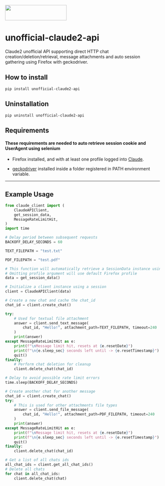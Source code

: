 <a href="https://www.buymeacoffee.com/st1vms"><img src="https://img.buymeacoffee.com/button-api/?text=1 Pizza Margherita&emoji=🍕&slug=st1vms&button_colour=0fa913&font_colour=ffffff&font_family=Bree&outline_colour=ffffff&coffee_colour=FFDD00" width="200" height="50" style="max-width:100%;"/></a>

# unofficial-claude2-api

Claude2 unofficial API supporting direct HTTP chat creation/deletion/retrieval,
message attachments and auto session gathering using Firefox with geckodriver.

## How to install

```
pip install unofficial-claude2-api
```

## Uninstallation
```
pip uninstall unofficial-claude2-api
```

## Requirements
#### These requirements are needed to auto retrieve session cookie and UserAgent using selenium
 - Firefox installed, and with at least one profile logged into [Claude](https://claude.ai/chats).

 - [geckodriver](https://github.com/mozilla/geckodriver/releases) installed inside a folder registered in PATH environment variable.

_______

## Example Usage

```python
from claude_client import (
    ClaudeAPIClient,
    get_session_data,
    MessageRateLimitHit,
)
import time

# Delay period between subsequent requests
BACKOFF_DELAY_SECONDS = 60

TEXT_FILEPATH = "test.txt"

PDF_FILEPATH = "test.pdf"

# This function will automatically retrieve a SessionData instance using selenium
# Omitting profile argument will use default Firefox profile
data = get_session_data()

# Initialize a client instance using a session
client = ClaudeAPIClient(data)

# Create a new chat and cache the chat_id
chat_id = client.create_chat()

try:
    # Used for textual file attachment
    answer = client.send_text_message(
        chat_id, "Hello!", attachment_path=TEXT_FILEPATH, timeout=240
    )
    print(answer)
except MessageRateLimitHit as e:
    print(f"\nMessage limit hit, resets at {e.resetDate}")
    print(f"\n{e.sleep_sec} seconds left until -> {e.resetTimestamp}")
    quit()
finally:
    # Perform chat deletion for cleanup
    client.delete_chat(chat_id)

# Delay to avoid possible rate limit errors
time.sleep(BACKOFF_DELAY_SECONDS)

# Create another chat for another message
chat_id = client.create_chat()
try:
    # This is used for other attachments file types
    answer = client.send_file_message(
        chat_id, "Hello!", attachment_path=PDF_FILEPATH, timeout=240
    )
    print(answer)
except MessageRateLimitHit as e:
    print(f"\nMessage limit hit, resets at {e.resetDate}")
    print(f"\n{e.sleep_sec} seconds left until -> {e.resetTimestamp}")
    quit()
finally:
    client.delete_chat(chat_id)

# Get a list of all chats ids
all_chat_ids = client.get_all_chat_ids()
# Delete all chats
for chat in all_chat_ids:
    client.delete_chat(chat)
```
